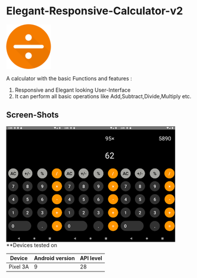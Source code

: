 # Elegant-Responsive-Calculator-v2

<img alt="Logo" src="https://github.com/sushant-mall/Elegant-Responsive-Calculator-v2/blob/master/Screenshots/calc.png" width="120" />

A calculator with the basic Functions and features :
1) Responsive and Elegant looking User-Interface
2) It can perform all basic operations like Add,Subtract,Divide,Multiply etc.

<h2>Screen-Shots</h2>
<div style="display:flex;">
<img alt="App image" src="https://github.com/sushant-mall/Elegant-Responsive-Calculator-v2/blob/master/Screenshots/Screenshot_1602059702.png" width="30%">
<img alt="App image" src="https://github.com/sushant-mall/Elegant-Responsive-Calculator-v2/blob/master/Screenshots/Screenshot_1602059729.png" width="30%">
<img alt="App image" src="https://github.com/sushant-mall/Elegant-Responsive-Calculator-v2/blob/master/Screenshots/Screenshot_1602059739.png" width="30%">
</div

<h2>**Devices tested on</h2>
      
   Device   | Android version | API level            |
   ---------|-----------------|----------------------|
   Pixel 3A | 9               | 28                   |
